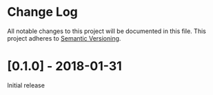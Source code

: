 # Change Log
All notable changes to this project will be documented in this file.
This project adheres to [Semantic Versioning](http://semver.org/).

# [0.1.0] - 2018-01-31
Initial release
